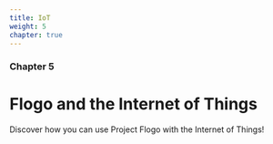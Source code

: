 ```yaml
---
title: IoT
weight: 5
chapter: true
---
```


### Chapter 5

# Flogo and the Internet of Things

Discover how you can use Project Flogo with the Internet of Things!